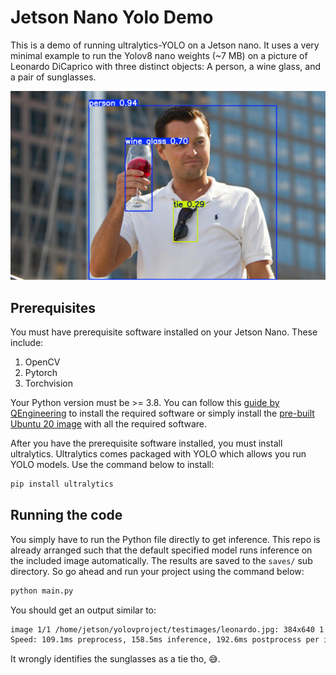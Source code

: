# Jetson Nano Yolo Demo

This is a demo of running ultralytics-YOLO on a Jetson nano. It uses a very minimal example to run the Yolov8 nano weights (~7 MB) on a picture of Leonardo DiCaprico with three distinct objects: A person, a wine glass, and a pair of sunglasses.

![inference](./docs/inference.jpg)

## Prerequisites

You must have prerequisite software installed on your Jetson Nano. These include:

1. OpenCV
2. Pytorch
3. Torchvision

Your Python version must be >= 3.8. You can follow this [guide by QEngineering](https://qengineering.eu/install-ubuntu-20.04-on-jetson-nano.html) to install the required software or simply install the [pre-built Ubuntu 20 image](https://github.com/Qengineering/Jetson-Nano-Ubuntu-20-image) with all the required software. 

After you have the prerequisite software installed, you must install ultralytics. Ultralytics comes packaged with YOLO which allows you run YOLO models. Use the command below to install:

```sh
pip install ultralytics
```

## Running the code

You simply have to run the Python file directly to get inference. This repo is already arranged such that the default specified model runs inference on the included image automatically. The results are saved to the `saves/` sub directory. So go ahead and run your project using the command below:

```sh
python main.py
```

You should get an output similar to:

```sh
image 1/1 /home/jetson/yolovproject/testimages/leonardo.jpg: 384x640 1 person, 1 tie, 1 wine glass, 158.5ms
Speed: 109.1ms preprocess, 158.5ms inference, 192.6ms postprocess per image at shape (1, 3, 384, 640)
```

It wrongly identifies the sunglasses as a tie tho, 😅.